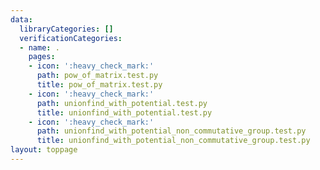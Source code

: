 ```yaml
---
data:
  libraryCategories: []
  verificationCategories:
  - name: .
    pages:
    - icon: ':heavy_check_mark:'
      path: pow_of_matrix.test.py
      title: pow_of_matrix.test.py
    - icon: ':heavy_check_mark:'
      path: unionfind_with_potential.test.py
      title: unionfind_with_potential.test.py
    - icon: ':heavy_check_mark:'
      path: unionfind_with_potential_non_commutative_group.test.py
      title: unionfind_with_potential_non_commutative_group.test.py
layout: toppage
---
```

